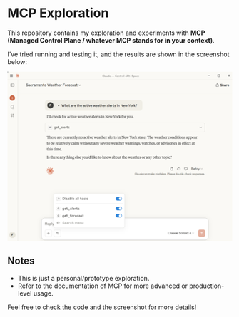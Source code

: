 # MCP Exploration

This repository contains my exploration and experiments with **MCP (Managed Control Plane / whatever MCP stands for in your context)**.

I’ve tried running and testing it, and the results are shown in the screenshot below:

![Screenshot](ss.png)

## Notes
- This is just a personal/prototype exploration.
- Refer to the documentation of MCP for more advanced or production-level usage.

Feel free to check the code and the screenshot for more details!
